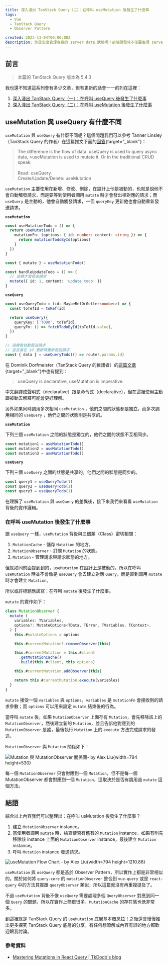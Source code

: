 ```yaml
---
title: 深入淺出 TanStack Query（二）：在呼叫 useMutation 後發生了什麼事
tags:
  - Vue
  - TanStack Query
  - Observer Pattern

created: 2023-11-04T09:00:00Z
description: 你是怎麼管理專案的 server data 狀態呢？前端開發時不僅要處理 server data 的快取，還要讓它能盡可能的跨元件共用，最後又要在適當的時候清除或更新，阿哩阿雜的真的很煩人。TanStack Query 是一個可以很好的解決這些問題的工具。這個系列文章將分享如何使用 TanStack Query 以及深入暸解它底層運作的原理與邏輯與架構。
---
```


## 前言

> 本篇的 TanStack Query 版本為 5.4.3

我也還不知道這系列會有多少文章，但有更新的話會一一的列在這裡：

1. [深入淺出 TanStack Query（一）：在呼叫 useQuery 後發生了什麼事](/posts/tanstack-query-source-code-1)
1. [深入淺出 TanStack Query（二）：在呼叫 useMutation 後發生了什麼事](/posts/tanstack-query-source-code-2)

## useMutation 與 useQuery 有什麼不同

`useMutation` 與 `useQuery` 有什麼不同呢？這個問題我們可以參考 Tanner Linsley（TanStack Query 的作者）在這篇推文下面的[回答](https://twitter.com/tannerlinsley/status/1324384797939003393){target="_blank"}：

>The difference is the flow of data. useQuery is used to query async data, >useMutation is used to mutate it. Or in the traditional CRUD speak:<br />
><br />
>Read: useQuery<br />
>Create/Update/Delete: useMutation

`useMutation` 主要使用在新增、修改、刪除，在設計上他是被動的，也就是說他不會自動觸發請求，而是要等到使用者調用 `mutate` 時才會發出相對應的請求；而 `useQuery` 是主動的，他會自動觸發請求，一但 `queryKey` 更新他也會自動重新發送請求。

**`useMutation`**

```ts
const useMutationTodo = () => {
  return useMutation({
    mutationFn: (options: { id: number: content: string }) => {
      return mutationTodoById(options)
    }
  })
}

const { mutate } = useMutationTodo()

const handleUpdateTodo = () => {
  // 這裡才會發送請求
  mutate({ id: 1, content: 'update todo' })
}
```

**`useQuery`**

```ts
const useQueryTodo = (id: MaybeRefOrGetter<number>) => {
  const toTefId = toRef(id)

  return useQuery({
    queryKey: ['TODO', toTefId],
    queryFn: () => fetchTodoById(toTefId.value),
  })
}

// 這裡會自動發送請求
// 並且會在 id 更新時重新發送請求
const { data } = useQueryTodo(() => router.params.id)
```

在 Dominik Dorfmeister（TanStack Query 的維護者）的[這篇文章](https://tkdodo.eu/blog/mastering-mutations-in-react-query){target="_blank"}中也有提到：

> useQuery is declarative, useMutation is imperative.

中文翻譯成聲明式（declarative）跟是命令式（declarative），但在這裡使用主動跟被動去解釋可能會更好理解。

另外如果同時調用多次相同 `useMutation` ，他們之間的狀態都是獨立，而多次調用相同的 `useQuery` ，他們之間的狀態則是共享的。

**`useMutation`**

下列三個 `useMutation` 之間的狀態是獨立的，他們之間的狀態不互相同步。

```ts
const mutation1 = useMutationTodo()
const mutation2 = useMutationTodo()
const mutation3 = useMutationTodo()
```

**`useQuery`**

下列三個 `useQuery` 之間的狀態是共享的，他們之間的狀態是同步的。

```ts
const query1 = useQueryTodo(1)
const query2 = useQueryTodo(1)
const query3 = useQueryTodo(1)
```

在理解了 `useMutation` 與 `useQuery` 的差異後，接下來我們來看看 `useMutation` 背後的實作邏輯。

### 在呼叫 useMutation 後發生了什麼事

跟 `useQuery` 一樣，`useMutation` 背後與三個類（Class）密切相關：

1. `MutationCache` - 儲存 `Mutation` 的地方。
1. `MutationObserver` - 訂閱 `Mutation` 的狀態。
1. `Mutation` - 管理請求與請求狀態的地方。

但就如同前面提到到的，`useMutation` 在設計上是被動的，所以在呼叫 `useMutation` 時並不會像是 `useQuery` 會去建立對應 `Query`，而是直到調用 `mutate` 時才會建立 `Mutation`。

所以或許標題應該寫：在呼叫 `mutate` 後發生了什麼事。

`mutate` 的實作如下：

```ts
class MutationObserver {
  mutate (
    variables: TVariables,
    options?: MutateOptions<TData, TError, TVariables, TContext>,
  ) {
    this.#mutateOptions = options

    this.#currentMutation?.removeObserver(this)

    this.#currentMutation = this.#client
      .getMutationCache()
      .build(this.#client, this.options)

    this.#currentMutation.addObserver(this)

    return this.#currentMutation.execute(variables)
  }
}
```

`mutate` 接受一個 `variables` 與 `options`。`variables` 是 `mutationFn` 會接收到的請求參數；而 `options` 可以用來設定 `mutate` 結束後的行為。

當呼叫 `mutate` 後，如果 `MutationObserver` 上面存有 `Mutation`，會先移除該上的 `MutationObserver`，然後建立新的 `Mutation`，並且告訴他對應到的 `MutationObserver` 是誰，最後執行 `Mutation` 上的 `execute` 方法完成請求的發送。

`MutationObserver` 與 `Mutation` 關係如下：

![Mutation 與 MutationObserver 關係圖- by Alex Liu](/images/mutation-architecture-1.png){width=794 height=530}

每一個 `MutationObserver` 只會對應到一個 `Mutation`，但不是每一個 MutationObserver 都會對應到一個 `Mutation`，這取決於是否有調用過 `mutate` 這個方法。

## 結語

綜合以上內容我們可以整理出：在呼叫 usMutation 後發生了什麼事？

1. 建立 `MutationObserver` instance。 
1. 當使用者調用 `mutate` 時，檢查使否有舊有的 `Mutation` instance，如果有則先移除該 instance 上面的 `MutationObserver` instance，最後建立 `Mutation` instance。
1. 呼叫 `Mutation` instance 發送請求。

![useMutation Flow Chart - by Alex Liu](/images/mutation-flow-chart.png){width=794 height=1210.86}

`useMutation` 與 `useQuery`  都是基於 Observer Pattern，所以實作上都是非常相似的。關於如何將 `query-core` 的 `mutationObserver` 整合到 `vue-query` 或是 `react-query` 中的方法其實跟 `queryObserver` 類似，所以這篇就沒有再重複提及了。

不過 `useMutation` 背後不像 `useQuery` 需要處理多個 `QueryObserver` 對應到同一個 `Query` 的問題，所以在實作上簡單很多，`MutationCache` 的存在感也低非常多。

到這裡就是 TanStack Query 的 `useMutation` 底層基本概念拉！之後還會慢慢推出更多探究 TanStack Query 底層的分享，有任何想暸解或內容有誤的地方都歡迎跟我討論。

### 參考資料

- [Mastering Mutations in React Query | TkDodo's blog](https://tkdodo.eu/blog/mastering-mutations-in-react-query)